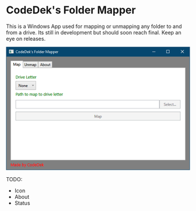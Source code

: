 # CodeDek's Folder Mapper
This is a Windows App used for mapping or unmapping any folder to and from a drive. Its still in development but should soon reach final. Keep an eye on releases.

![Folder Mapper](folderMapper.png)

TODO: 
- Icon
- About
- Status
